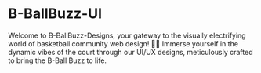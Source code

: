 # B-BallBuzz-UI
Welcome to B-BallBuzz-Designs, your gateway to the visually electrifying world of basketball community web design! 🏀✨ Immerse yourself in the dynamic vibes of the court through our UI/UX designs, meticulously crafted to bring the B-Ball Buzz to life.
